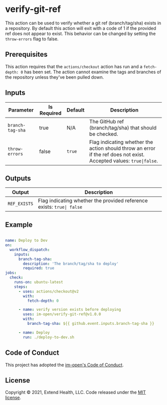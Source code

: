 # verify-git-ref

This action can be used to verify whether a git ref (branch/tag/sha) exists in a repository.  By default this action will exit with a code of 1 if the provided ref does not appear to exist.  This behavior can be changed by setting the `throw-errors` flag to false.

## Prerequisites
This action requires that the `actions/checkout` action has run and a `fetch-depth: 0` has been set.  The action cannot examine the tags and branches of the repository unless they've been pulled down.

## Inputs
| Parameter        | Is Required | Default | Description                                                                                                         |
| ---------------- | ----------- | ------- | ------------------------------------------------------------------------------------------------------------------- |
| `branch-tag-sha` | true        | N/A     | The GitHub ref (branch/tag/sha) that should be checked.                                                             |
| `throw-errors`   | false       | `true`  | Flag indicating whether the action should throw an error if the ref does not exist. Accepted values: `true\|false`. |

## Outputs
| Output       | Description                                                            |
| ------------ | ---------------------------------------------------------------------- |
| `REF_EXISTS` | Flag indicating whether the provided reference exists:  `true\| false` |

## Example

```yml

name: Deploy to Dev
on:
  workflow_dispatch:
    inputs: 
      branch-tag-sha: 
        description: 'The branch/tag/sha to deploy'
        required: true
jobs:
  check:
    runs-on: ubuntu-latest
    steps:
      - uses: actions/checkout@v2
        with:
          fetch-depth: 0

      - name: verify version exists before deploying
        uses: im-open/verify-git-ref@v1.0.0
        with:
          branch-tag-sha: ${{ github.event.inputs.branch-tag-sha }}

      - name: Deploy
        run: ./deploy-to-dev.sh
```


## Code of Conduct

This project has adopted the [im-open's Code of Conduct](https://github.com/im-open/.github/blob/master/CODE_OF_CONDUCT.md).

## License

Copyright &copy; 2021, Extend Health, LLC. Code released under the [MIT license](LICENSE).
